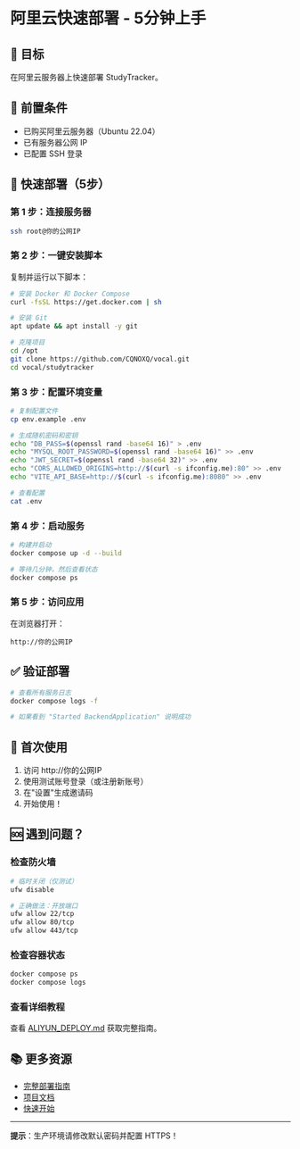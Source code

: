 # 阿里云快速部署 - 5分钟上手

## 🎯 目标

在阿里云服务器上快速部署 StudyTracker。

## 📝 前置条件

- 已购买阿里云服务器（Ubuntu 22.04）
- 已有服务器公网 IP
- 已配置 SSH 登录

## 🚀 快速部署（5步）

### 第 1 步：连接服务器

```bash
ssh root@你的公网IP
```

### 第 2 步：一键安装脚本

复制并运行以下脚本：

```bash
# 安装 Docker 和 Docker Compose
curl -fsSL https://get.docker.com | sh

# 安装 Git
apt update && apt install -y git

# 克隆项目
cd /opt
git clone https://github.com/CQNOXQ/vocal.git
cd vocal/studytracker
```

### 第 3 步：配置环境变量

```bash
# 复制配置文件
cp env.example .env

# 生成随机密码和密钥
echo "DB_PASS=$(openssl rand -base64 16)" > .env
echo "MYSQL_ROOT_PASSWORD=$(openssl rand -base64 16)" >> .env
echo "JWT_SECRET=$(openssl rand -base64 32)" >> .env
echo "CORS_ALLOWED_ORIGINS=http://$(curl -s ifconfig.me):80" >> .env
echo "VITE_API_BASE=http://$(curl -s ifconfig.me):8080" >> .env

# 查看配置
cat .env
```

### 第 4 步：启动服务

```bash
# 构建并启动
docker compose up -d --build

# 等待几分钟，然后查看状态
docker compose ps
```

### 第 5 步：访问应用

在浏览器打开：
```
http://你的公网IP
```

## ✅ 验证部署

```bash
# 查看所有服务日志
docker compose logs -f

# 如果看到 "Started BackendApplication" 说明成功
```

## 🔧 首次使用

1. 访问 http://你的公网IP
2. 使用测试账号登录（或注册新账号）
3. 在"设置"生成邀请码
4. 开始使用！

## 🆘 遇到问题？

### 检查防火墙

```bash
# 临时关闭（仅测试）
ufw disable

# 正确做法：开放端口
ufw allow 22/tcp
ufw allow 80/tcp
ufw allow 443/tcp
```

### 检查容器状态

```bash
docker compose ps
docker compose logs
```

### 查看详细教程

查看 [ALIYUN_DEPLOY.md](./ALIYUN_DEPLOY.md) 获取完整指南。

## 📚 更多资源

- [完整部署指南](./ALIYUN_DEPLOY.md)
- [项目文档](./DEPLOYMENT.md)
- [快速开始](./QUICK_START.md)

---

**提示**：生产环境请修改默认密码并配置 HTTPS！

